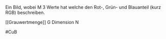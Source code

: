 Ein Bild, wobei M 3 Werte hat welche den Rot-, Grün- und Blauanteil (kurz RGB) beschreiben. 

[[Grauwertmenge]] G
Dimension N

#CuB 